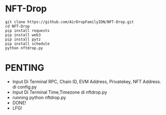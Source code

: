 # NFT-Drop

```
git clone https://github.com/AirDropFamilyIDN/NFT-Drop.git
cd NFT-Drop
pip install requests
pip install web3
pip install pytz
pip install schedule
python nftdrop.py
```
# PENTING
- Input Di Terminal RPC, Chain ID, EVM Address, Privatekey, NFT Address. di config.py
- Input Di Terminal Time,Timezone di nftdrop.py
- running python nftdrop.py
- DONE!
- LFG!
